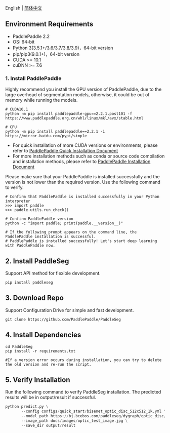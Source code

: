 English | [简体中文](install_cn.md)


## Environment Requirements

- PaddlePaddle 2.2
- OS: 64-bit
- Python 3(3.5.1+/3.6/3.7/3.8/3.9)，64-bit version
- pip/pip3(9.0.1+)，64-bit version 
- CUDA >= 10.1 
- cuDNN >= 7.6 


### 1. Install PaddlePaddle

Highly recommend you install the GPU version of PaddlePaddle, due to the large overhead of segmentation models, otherwise, it could be out of memory while running the models.

```
# CUDA10.1
python -m pip install paddlepaddle-gpu==2.2.1.post101 -f https://www.paddlepaddle.org.cn/whl/linux/mkl/avx/stable.html

# CPU
python -m pip install paddlepaddle==2.2.1 -i https://mirror.baidu.com/pypi/simple
```
- For quick installation of more CUDA versions or environments, please refer to [PaddlePaddle Quick Installation Document](https://www.paddlepaddle.org.cn/install/quick)
- For more installation methods such as conda or source code compilation and installation methods, please refer to [PaddlePaddle Installation Document](https://www.paddlepaddle.org.cn/documentation/docs/zh/install/index_en.html)

Please make sure that your PaddlePaddle is installed successfully and the version is not lower than the required version. Use the following command to verify.

```
# Confirm that PaddlePaddle is installed successfully in your Python interpreter
>>> import paddle
>>> paddle.utils.run_check()

# Confirm PaddlePaddle version
python -c "import paddle; print(paddle.__version__)"

# If the following prompt appears on the command line, the PaddlePaddle installation is successful.
# PaddlePaddle is installed successfully! Let's start deep learning with PaddlePaddle now.
```



## 2. Install PaddleSeg
Support API method for flexible development.
```
pip install paddleseg
```

## 3. Download Repo
Support Configuration Drive for simple and fast development.

```
git clone https://github.com/PaddlePaddle/PaddleSeg
```

## 4. Install Dependencies
```
cd PaddleSeg
pip install -r requirements.txt

#If a version error occurs during installation, you can try to delete the old version and re-run the script.
```
## 5. Verify Installation

Run the following command to verify PaddleSeg installation. The predicted results will be in output/result if successful.

```python
python predict.py \
       --config configs/quick_start/bisenet_optic_disc_512x512_1k.yml \
       --model_path https://bj.bcebos.com/paddleseg/dygraph/optic_disc/bisenet_optic_disc_512x512_1k/model.pdparams\
       --image_path docs/images/optic_test_image.jpg \
       --save_dir output/result
```
